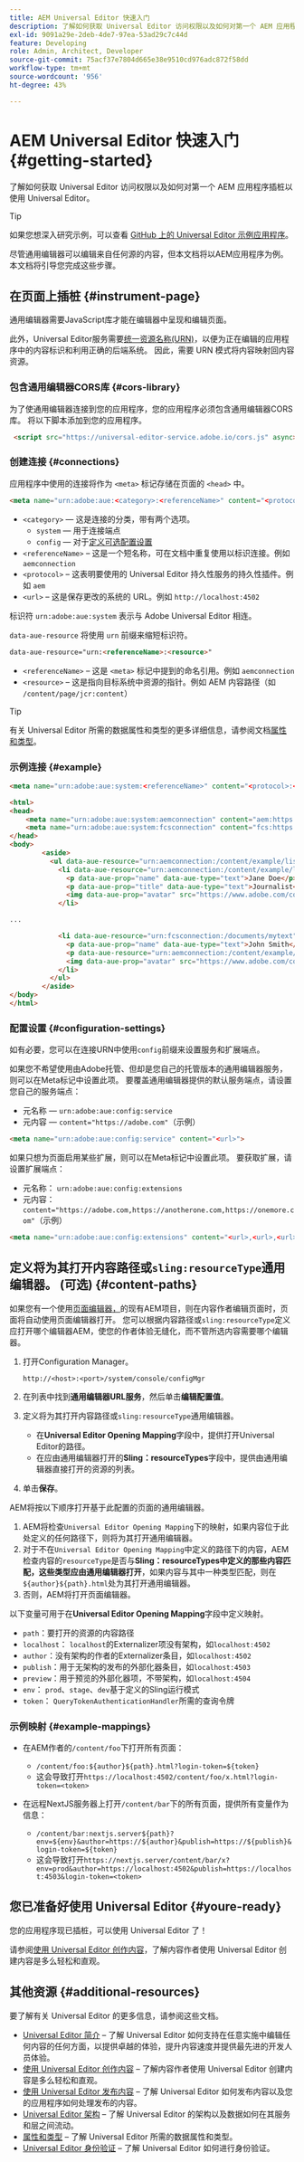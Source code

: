 ```yaml
---
title: AEM Universal Editor 快速入门
description: 了解如何获取 Universal Editor 访问权限以及如何对第一个 AEM 应用程序插桩以使用 Universal Editor。
exl-id: 9091a29e-2deb-4de7-97ea-53ad29c7c44d
feature: Developing
role: Admin, Architect, Developer
source-git-commit: 75acf37e7804d665e38e9510cd976adc872f58dd
workflow-type: tm+mt
source-wordcount: '956'
ht-degree: 43%

---
```



# AEM Universal Editor 快速入门 {#getting-started}

了解如何获取 Universal Editor 访问权限以及如何对第一个 AEM 应用程序插桩以使用 Universal Editor。

>[!TIP]
>
>如果您想深入研究示例，可以查看 [GitHub 上的 Universal Editor 示例应用程序](https://github.com/adobe/universal-editor-sample-editable-app)。

尽管通用编辑器可以编辑来自任何源的内容，但本文档将以AEM应用程序为例。 本文档将引导您完成这些步骤。

## 在页面上插桩 {#instrument-page}

通用编辑器需要JavaScript库才能在编辑器中呈现和编辑页面。

此外，Universal Editor服务需要[统一资源名称(URN)](https://en.wikipedia.org/wiki/Uniform_Resource_Name)，以便为正在编辑的应用程序中的内容标识和利用正确的后端系统。 因此，需要 URN 模式将内容映射回内容资源。

### 包含通用编辑器CORS库 {#cors-library}

为了使通用编辑器连接到您的应用程序，您的应用程序必须包含通用编辑器CORS库。 将以下脚本添加到您的应用程序。

```html
 <script src="https://universal-editor-service.adobe.io/cors.js" async></script>
```

### 创建连接 {#connections}

应用程序中使用的连接将作为 `<meta>` 标记存储在页面的 `<head>` 中。

```html
<meta name="urn:adobe:aue:<category>:<referenceName>" content="<protocol>:<url>">
```

* `<category>` — 这是连接的分类，带有两个选项。
   * `system` — 用于连接端点
   * `config` — 对于[定义可选配置设置](#configuration-settings)
* `<referenceName>` – 这是一个短名称，可在文档中重复使用以标识连接。例如 `aemconnection`
* `<protocol>` – 这表明要使用的 Universal Editor 持久性服务的持久性插件。例如 `aem`
* `<url>` – 这是保存更改的系统的 URL。例如 `http://localhost:4502`

标识符 `urn:adobe:aue:system` 表示与 Adobe Universal Editor 相连。

`data-aue-resource` 将使用 `urn` 前缀来缩短标识符。

```html
data-aue-resource="urn:<referenceName>:<resource>"
```

* `<referenceName>` – 这是 `<meta>` 标记中提到的命名引用。例如 `aemconnection`
* `<resource>` – 这是指向目标系统中资源的指针。例如 AEM 内容路径（如 `/content/page/jcr:content`）

>[!TIP]
>
>有关 Universal Editor 所需的数据属性和类型的更多详细信息，请参阅文档[属性和类型](attributes-types.md)。

### 示例连接 {#example}

```html
<meta name="urn:adobe:aue:system:<referenceName>" content="<protocol>:<url>">

<html>
<head>
    <meta name="urn:adobe:aue:system:aemconnection" content="aem:https://localhost:4502">
    <meta name="urn:adobe:aue:system:fcsconnection" content="fcs:https://example.franklin.adobe.com/345fcdd">
</head>
<body>
        <aside>
          <ul data-aue-resource="urn:aemconnection:/content/example/list" data-aue-type="container">
            <li data-aue-resource="urn:aemconnection:/content/example/listitem" data-aue-type="component">
              <p data-aue-prop="name" data-aue-type="text">Jane Doe</p>
              <p data-aue-prop="title" data-aue-type="text">Journalist</p>
              <img data-aue-prop="avatar" src="https://www.adobe.com/content/dam/cc/icons/Adobe_Corporate_Horizontal_Red_HEX.svg" data-aue-type="image" alt="avatar"/>
            </li>

...

            <li data-aue-resource="urn:fcsconnection:/documents/mytext" data-aue-type="component">
              <p data-aue-prop="name" data-aue-type="text">John Smith</p>
              <p data-aue-resource="urn:aemconnection:/content/example/another-source" data-aue-prop="title" data-aue-type="text">Photographer</p>
              <img data-aue-prop="avatar" src="https://www.adobe.com/content/dam/cc/icons/Adobe_Corporate_Horizontal_Red_HEX.svg" data-aue-type="image" alt="avatar"/>
            </li>
          </ul>
        </aside>
</body>
</html>
```

### 配置设置 {#configuration-settings}

如有必要，您可以在连接URN中使用`config`前缀来设置服务和扩展端点。

如果您不希望使用由Adobe托管、但却是您自己的托管版本的通用编辑器服务，则可以在Meta标记中设置此项。 要覆盖通用编辑器提供的默认服务端点，请设置您自己的服务端点：

* 元名称 — `urn:adobe:aue:config:service`
* 元内容 — `content="https://adobe.com"`（示例）

```html
<meta name="urn:adobe:aue:config:service" content="<url>">
```

如果只想为页面启用某些扩展，则可以在Meta标记中设置此项。 要获取扩展，请设置扩展端点：

* 元名称： `urn:adobe:aue:config:extensions`
* 元内容： `content="https://adobe.com,https://anotherone.com,https://onemore.com"`（示例）

```html
<meta name="urn:adobe:aue:config:extensions" content="<url>,<url>,<url>">
```

## 定义将为其打开内容路径或`sling:resourceType`通用编辑器。 (可选) {#content-paths}

如果您有一个使用[页面编辑器，](/help/sites-cloud/authoring/page-editor/introduction.md)的现有AEM项目，则在内容作者编辑页面时，页面将自动使用页面编辑器打开。 您可以根据内容路径或`sling:resourceType`定义应打开哪个编辑器AEM，使您的作者体验无缝化，而不管所选内容需要哪个编辑器。

1. 打开Configuration Manager。

   `http://<host>:<port>/system/console/configMgr`

1. 在列表中找到&#x200B;**通用编辑器URL服务**，然后单击&#x200B;**编辑配置值**。

1. 定义将为其打开内容路径或`sling:resourceType`通用编辑器。

   * 在&#x200B;**Universal Editor Opening Mapping**&#x200B;字段中，提供打开Universal Editor的路径。
   * 在应由通用编辑器打开的&#x200B;**Sling：resourceTypes**&#x200B;字段中，提供由通用编辑器直接打开的资源的列表。

1. 单击&#x200B;**保存**。

AEM将按以下顺序打开基于此配置的页面的通用编辑器。

1. AEM将检查`Universal Editor Opening Mapping`下的映射，如果内容位于此处定义的任何路径下，则将为其打开通用编辑器。
1. 对于不在`Universal Editor Opening Mapping`中定义的路径下的内容，AEM检查内容的`resourceType`是否与&#x200B;**Sling：resourceTypes中定义的那些内容匹配，这些类型应由通用编辑器打开**，如果内容与其中一种类型匹配，则在`${author}${path}.html`处为其打开通用编辑器。
1. 否则，AEM将打开页面编辑器。

以下变量可用于在&#x200B;**Universal Editor Opening Mapping**&#x200B;字段中定义映射。

* `path`：要打开的资源的内容路径
* `localhost`： `localhost`的Externalizer项没有架构，如`localhost:4502`
* `author`：没有架构的作者的Externalizer条目，如`localhost:4502`
* `publish`：用于无架构的发布的外部化器条目，如`localhost:4503`
* `preview`：用于预览的外部化器项，不带架构，如`localhost:4504`
* `env`： `prod`、`stage`、`dev`基于定义的Sling运行模式
* `token`： `QueryTokenAuthenticationHandler`所需的查询令牌

### 示例映射 {#example-mappings}

* 在AEM作者的`/content/foo`下打开所有页面：

   * `/content/foo:${author}${path}.html?login-token=${token}`
   * 这会导致打开`https://localhost:4502/content/foo/x.html?login-token=<token>`

* 在远程NextJS服务器上打开`/content/bar`下的所有页面，提供所有变量作为信息：

   * `/content/bar:nextjs.server${path}?env=${env}&author=https://${author}&publish=https://${publish}&login-token=${token}`
   * 这会导致打开`https://nextjs.server/content/bar/x?env=prod&author=https://localhost:4502&publish=https://localhost:4503&login-token=<token>`

## 您已准备好使用 Universal Editor {#youre-ready}

您的应用程序现已插桩，可以使用 Universal Editor 了！

请参阅[使用 Universal Editor 创作内容](/help/sites-cloud/authoring/universal-editor/authoring.md)，了解内容作者使用 Universal Editor 创建内容是多么轻松和直观。

## 其他资源 {#additional-resources}

要了解有关 Universal Editor 的更多信息，请参阅这些文档。

* [Universal Editor 简介](introduction.md) – 了解 Universal Editor 如何支持在任意实施中编辑任何内容的任何方面，以提供卓越的体验，提升内容速度并提供最先进的开发人员体验。
* [使用 Universal Editor 创作内容](/help/sites-cloud/authoring/universal-editor/authoring.md) – 了解内容作者使用 Universal Editor 创建内容是多么轻松和直观。
* [使用 Universal Editor 发布内容](/help/sites-cloud/authoring/universal-editor/publishing.md) – 了解 Universal Editor 如何发布内容以及您的应用程序如何处理发布的内容。
* [Universal Editor 架构](architecture.md) – 了解 Universal Editor 的架构以及数据如何在其服务和层之间流动。
* [属性和类型](attributes-types.md) – 了解 Universal Editor 所需的数据属性和类型。
* [Universal Editor 身份验证](authentication.md) – 了解 Universal Editor 如何进行身份验证。

